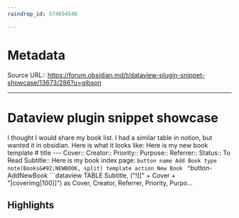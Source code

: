 ```yaml
---
raindrop_id: 574694546

---
```


# Metadata
Source URL:: https://forum.obsidian.md/t/dataview-plugin-snippet-showcase/13673/286?u=gibson


---
# Dataview plugin snippet showcase

I thought I would share my book list.   I had a similar table in notion, but wanted it in obsidian.  Here is what it looks like:     Here is my new book template  # title --- Cover::  Creator::  Priority::  Purpose:: Referrer:: Status:: To Read Subtitle::   Here is my book index page:  ```button name Add Book type note(Books&#92;NEWBOOK, split) template action New Book ``` ^button-AddNewBook   ```dataview TABLE Subtitle, (&quot;![[&quot; + Cover + &quot;|coverimg|100]]&quot;) as Cover, Creator, Referrer, Priority, Purpo...

## Highlights
